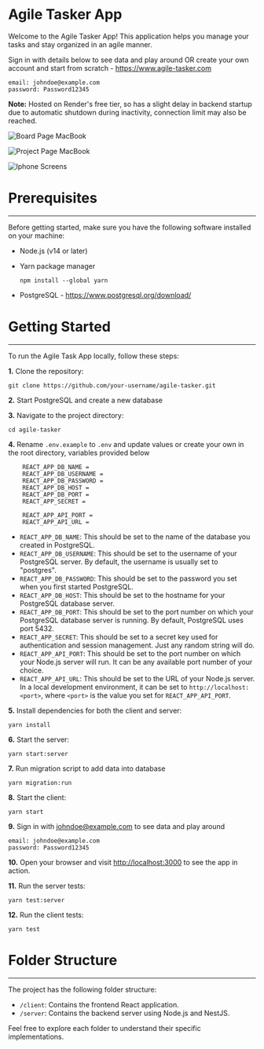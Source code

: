 # Agile Tasker App


Welcome to the Agile Tasker App! This application helps you manage your tasks and stay organized in an agile manner.

Sign in with details below to see data and play around OR create your own account and start from scratch - https://www.agile-tasker.com

    email: johndoe@example.com
    password: Password12345
    
**Note:** Hosted on Render's free tier, so has a slight delay in backend startup due to automatic shutdown during inactivity, connection limit may also be reached.

![Board Page MacBook](https://github.com/YinhuC/agile-tasker/blob/master/client/src/assets/images/mac/mac-board.png)

![Project Page MacBook](https://github.com/YinhuC/agile-tasker/blob/master/client/src/assets/images/mac/mac-project.png)

![Iphone Screens](https://github.com/YinhuC/agile-tasker/blob/master/client/src/assets/images/iphone/iphone-all-transparent.png)

# Prerequisites

---

Before getting started, make sure you have the following software installed on your machine:

- Node.js (v14 or later)
- Yarn package manager

      npm install --global yarn
  
- PostgreSQL - https://www.postgresql.org/download/

# Getting Started

---

To run the Agile Task App locally, follow these steps:

**1.**  Clone the repository:

    git clone https://github.com/your-username/agile-tasker.git

**2.**  Start PostgreSQL and create a new database

**3.**  Navigate to the project directory:

    cd agile-tasker

**4.**  Rename `.env.example` to `.env` and update values or create your own in the root directory, variables provided below

        REACT_APP_DB_NAME =
        REACT_APP_DB_USERNAME = 
        REACT_APP_DB_PASSWORD = 
        REACT_APP_DB_HOST = 
        REACT_APP_DB_PORT = 
        REACT_APP_SECRET = 
        
        REACT_APP_API_PORT = 
        REACT_APP_API_URL =
    
   - `REACT_APP_DB_NAME`: This should be set to the name of the database you created in PostgreSQL.
   - `REACT_APP_DB_USERNAME`: This should be set to the username of your PostgreSQL server. By default, the username is usually set to "postgres".
   - `REACT_APP_DB_PASSWORD`: This should be set to the password you set when you first started PostgreSQL.
   - `REACT_APP_DB_HOST`: This should be set to the hostname for your PostgreSQL database server.
   - `REACT_APP_DB_PORT`: This should be set to the port number on which your PostgreSQL database server is running. By default, PostgreSQL uses port 5432.
   - `REACT_APP_SECRET`: This should be set to a secret key used for authentication and session management. Just any random string will do.
   - `REACT_APP_API_PORT`: This should be set to the port number on which your Node.js server will run. It can be any available port number of your choice.
   - `REACT_APP_API_URL`: This should be set to the URL of your Node.js server. In a local development environment, it can be set to `http://localhost:<port>`, where `<port>` is the value you set for `REACT_APP_API_PORT`.


**5.**  Install dependencies for both the client and server:

    yarn install

**6.**  Start the server:

    yarn start:server

**7.**  Run migration script to add data into database

    yarn migration:run

**8.**  Start the client:

    yarn start

**9.**  Sign in with johndoe@example.com to see data and play around

    email: johndoe@example.com
    password: Password12345

**10.**  Open your browser and visit [http://localhost:3000](http://localhost:3000/) to see the app in action.

**11.**  Run the server tests:

    yarn test:server

**12.**  Run the client tests:

    yarn test



# Folder Structure

---

The project has the following folder structure:

- `/client`: Contains the frontend React application.
- `/server`: Contains the backend server using Node.js and NestJS.

Feel free to explore each folder to understand their specific implementations.
